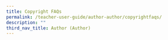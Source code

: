 ```yaml
---
title: Copyright FAQs
permalink: /teacher-user-guide/author-author/copyrightfaqs/
description: ""
third_nav_title: Author (Author)
---
```


